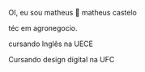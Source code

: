OI, eu sou matheus 👋
matheus castelo 

téc em agronegocio.

cursando Inglês na UECE

Cursando design digital na UFC


